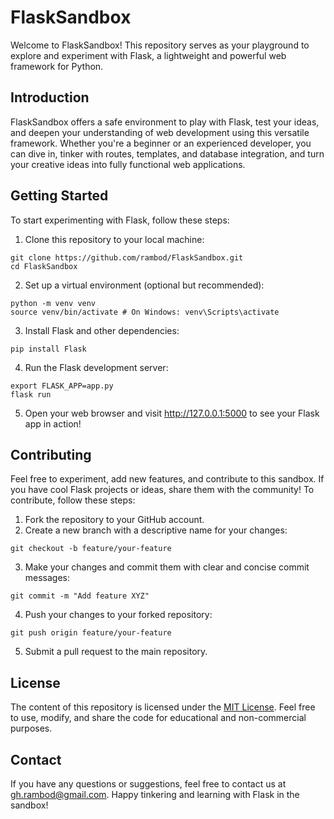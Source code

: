 # FlaskSandbox

Welcome to FlaskSandbox! This repository serves as your playground to explore and experiment with Flask, a lightweight and powerful web framework for Python.

## Introduction

FlaskSandbox offers a safe environment to play with Flask, test your ideas, and deepen your understanding of web development using this versatile framework. Whether you're a beginner or an experienced developer, you can dive in, tinker with routes, templates, and database integration, and turn your creative ideas into fully functional web applications.

## Getting Started

To start experimenting with Flask, follow these steps:

1. Clone this repository to your local machine:
```
git clone https://github.com/rambod/FlaskSandbox.git
cd FlaskSandbox
```
2. Set up a virtual environment (optional but recommended):
```
python -m venv venv
source venv/bin/activate # On Windows: venv\Scripts\activate
```

3. Install Flask and other dependencies:

```
pip install Flask
```

4. Run the Flask development server:

```
export FLASK_APP=app.py
flask run
```


5. Open your web browser and visit http://127.0.0.1:5000 to see your Flask app in action!

## Contributing

Feel free to experiment, add new features, and contribute to this sandbox. If you have cool Flask projects or ideas, share them with the community! To contribute, follow these steps:

1. Fork the repository to your GitHub account.
2. Create a new branch with a descriptive name for your changes:
```
git checkout -b feature/your-feature
```
3. Make your changes and commit them with clear and concise commit messages:

```
git commit -m "Add feature XYZ"
```
4. Push your changes to your forked repository:
```
git push origin feature/your-feature
```

5. Submit a pull request to the main repository.

## License

The content of this repository is licensed under the [MIT License](LICENSE). Feel free to use, modify, and share the code for educational and non-commercial purposes.

## Contact

If you have any questions or suggestions, feel free to contact us at gh.rambod@gmail.com. Happy tinkering and learning with Flask in the sandbox!




